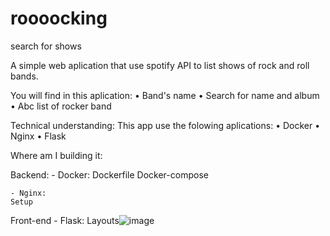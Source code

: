 # roooocking
search for shows 


A simple web aplication that use spotify API to list shows of rock and roll bands.

You will find in this aplication:
	• Band's name
	• Search for name and album
	• Abc list of rocker band

Technical understanding:
This app use the folowing aplications:
	• Docker 
	• Nginx
	• Flask

Where am I building it:

Backend:
	- Docker:
	Dockerfile
	Docker-compose
	
	- Nginx:
	Setup

Front-end 
	- Flask:
Layouts![image](https://user-images.githubusercontent.com/94577599/199158812-dfc10bdc-2a4e-42f7-ac24-262f3baadf59.png)
